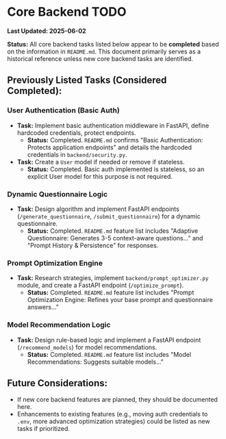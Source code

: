 # Core Backend TODO

**Last Updated: 2025-06-02**

**Status:** All core backend tasks listed below appear to be **completed** based on the information in `README.md`. This document primarily serves as a historical reference unless new core backend tasks are identified.

## Previously Listed Tasks (Considered Completed):

### User Authentication (Basic Auth)
-   **Task:** Implement basic authentication middleware in FastAPI, define hardcoded credentials, protect endpoints.
    -   **Status:** Completed. `README.md` confirms "Basic Authentication: Protects application endpoints" and details the hardcoded credentials in `backend/security.py`.
-   **Task:** Create a `User` model if needed or remove if stateless.
    -   **Status:** Completed. Basic auth implemented is stateless, so an explicit User model for this purpose is not required.

### Dynamic Questionnaire Logic
-   **Task:** Design algorithm and implement FastAPI endpoints (`/generate_questionnaire`, `/submit_questionnaire`) for a dynamic questionnaire.
    -   **Status:** Completed. `README.md` feature list includes "Adaptive Questionnaire: Generates 3-5 context-aware questions..." and "Prompt History & Persistence" for responses.

### Prompt Optimization Engine
-   **Task:** Research strategies, implement `backend/prompt_optimizer.py` module, and create a FastAPI endpoint (`/optimize_prompt`).
    -   **Status:** Completed. `README.md` feature list includes "Prompt Optimization Engine: Refines your base prompt and questionnaire answers..."

### Model Recommendation Logic
-   **Task:** Design rule-based logic and implement a FastAPI endpoint (`/recommend_models`) for model recommendations.
    -   **Status:** Completed. `README.md` feature list includes "Model Recommendations: Suggests suitable models..."

## Future Considerations:
- If new core backend features are planned, they should be documented here.
- Enhancements to existing features (e.g., moving auth credentials to `.env`, more advanced optimization strategies) could be listed as new tasks if prioritized.
